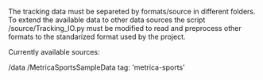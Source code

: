 The tracking data must be separeted by formats/source in different folders.
To extend the available data to other data sources the script /source/Tracking_IO.py must be 
modified to read and preprocess other formats to the standarized format used by the project.


Currently available sources:

/data
    /MetricaSportsSampleData        tag: 'metrica-sports'